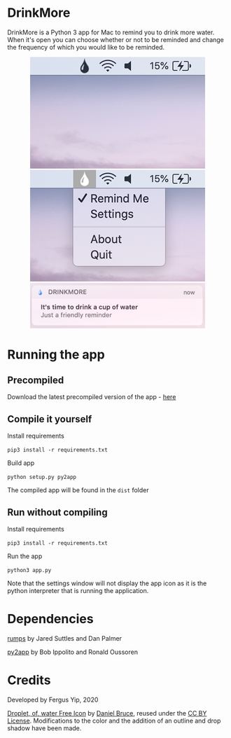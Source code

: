 # DrinkMore

DrinkMore is a Python 3 app for Mac to remind you to drink more water. When it's open you can choose whether or not to be reminded and change the frequency of which you would like to be reminded.

<div align="center">
<img src="https://raw.githubusercontent.com/FergusYip/DrinkMoreApp/master/images/menubar_closed.png" width=400/>
<br/>
<img src="https://raw.githubusercontent.com/FergusYip/DrinkMoreApp/master/images/menubar_open.png" width=400/>
<br/>
<img src="https://raw.githubusercontent.com/FergusYip/DrinkMoreApp/master/images/notification.png" width=400/>

</div>

# Running the app

## Precompiled

Download the latest precompiled version of the app - [here](https://github.com/FergusYip/DrinkMoreApp/releases)

## Compile it yourself

Install requirements

`pip3 install -r requirements.txt`

Build app

`python setup.py py2app`

The compiled app will be found in the `dist` folder

## Run without compiling

Install requirements

`pip3 install -r requirements.txt`

Run the app

`python3 app.py`

Note that the settings window will not display the app icon as it is the python interpreter that is running the application.

# Dependencies

[rumps](https://pypi.org/project/rumps/) by Jared Suttles and Dan Palmer

[py2app](https://pypi.org/project/py2app/) by Bob Ippolito and Ronald Oussoren

# Credits

Developed by Fergus Yip, 2020

[Droplet, of, water Free Icon](https://icon-icons.com/icon/droplet-of-water/83794) by [Daniel Bruce](www.danielbruce.se), reused under the [CC BY License](https://creativecommons.org/licenses/by/4.0/). Modifications to the color and the addition of an outline and drop shadow have been made.
